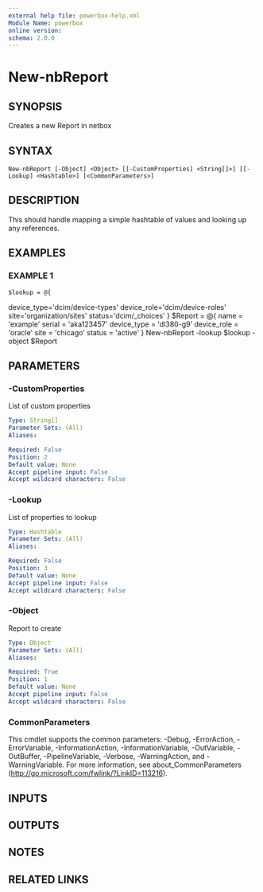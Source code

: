 ```yaml
---
external help file: powerbox-help.xml
Module Name: powerbox
online version:
schema: 2.0.0
---
```


# New-nbReport

## SYNOPSIS
Creates a new Report in netbox

## SYNTAX

```
New-nbReport [-Object] <Object> [[-CustomProperties] <String[]>] [[-Lookup] <Hashtable>] [<CommonParameters>]
```

## DESCRIPTION
This should handle mapping a simple hashtable of values and looking up any references.

## EXAMPLES

### EXAMPLE 1
```
$lookup = @{
```

device_type='dcim/device-types'
    device_role='dcim/device-roles'
    site='organization/sites'
    status='dcim/_choices'
}
$Report = @{
    name = 'example'
    serial = 'aka123457'
    device_type = 'dl380-g9'
    device_role = 'oracle'
    site = 'chicago'
    status = 'active'
}
New-nbReport -lookup $lookup -object $Report

## PARAMETERS

### -CustomProperties
List of custom properties

```yaml
Type: String[]
Parameter Sets: (All)
Aliases:

Required: False
Position: 2
Default value: None
Accept pipeline input: False
Accept wildcard characters: False
```

### -Lookup
List of properties to lookup

```yaml
Type: Hashtable
Parameter Sets: (All)
Aliases:

Required: False
Position: 3
Default value: None
Accept pipeline input: False
Accept wildcard characters: False
```

### -Object
Report to create

```yaml
Type: Object
Parameter Sets: (All)
Aliases:

Required: True
Position: 1
Default value: None
Accept pipeline input: False
Accept wildcard characters: False
```

### CommonParameters
This cmdlet supports the common parameters: -Debug, -ErrorAction, -ErrorVariable, -InformationAction, -InformationVariable, -OutVariable, -OutBuffer, -PipelineVariable, -Verbose, -WarningAction, and -WarningVariable.
For more information, see about_CommonParameters (http://go.microsoft.com/fwlink/?LinkID=113216).

## INPUTS

## OUTPUTS

## NOTES

## RELATED LINKS
